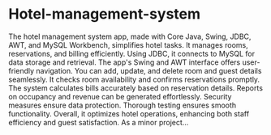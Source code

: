 # Hotel-management-system

The hotel management system app, made with Core Java, Swing, JDBC, AWT, and MySQL Workbench, simplifies hotel tasks. It manages rooms, reservations, and billing efficiently. Using JDBC, it connects to MySQL for data storage and retrieval. The app's Swing and AWT interface offers user-friendly navigation. You can add, update, and delete room and guest details seamlessly. It checks room availability and confirms reservations promptly. The system calculates bills accurately based on reservation details. Reports on occupancy and revenue can be generated effortlessly. Security measures ensure data protection. Thorough testing ensures smooth functionality. Overall, it optimizes hotel operations, enhancing both staff efficiency and guest satisfaction.
As a minor project...
